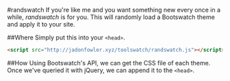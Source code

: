 #randswatch
If you're like me and you want something new every once in a while, *randswatch* is for you. 
This will randomly load a Bootswatch theme and apply it to your site.

##Where
Simply put this into your `<head>`.
```html
<script src="http://jadonfowler.xyz/toolswatch/randswatch.js"></script>
```

##How
Using Bootswatch's API, we can get the CSS file of each theme. 
Once we've queried it with jQuery, we can append it to the `<head>`. 
